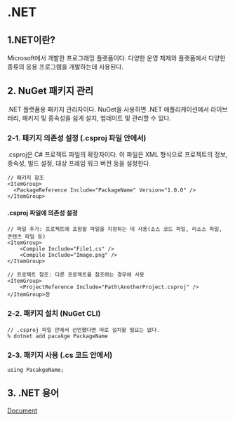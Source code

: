 # .NET

## 1.NET이란?
Microsoft에서 개발한 프로그래밍 플랫폼이다. 다양한 운영 체제와 플랫폼에서 다양한 종류의 응용 프로그램을 개발하는데 사용된다.

## 2. NuGet 패키지 관리
.NET 플랫폼용 패키지 관리자이다. NuGet을 사용하면 .NET 애플리케이션에서 라이브러리, 패키지 및 종속성을 쉽게 설치, 업데이트 및 관리할 수 있다.

### 2-1. 패키지 의존성 설정 (.csproj 파일 안에서)
.csproj은 C# 프로젝트 파일의 확장자이다. 이 파일은 XML 형식으로 프로젝트의 정보, 종속성, 빌드 설정, 대상 프레임 워크 버전 등을 설정한다.

    // 패키지 참조
    <ItemGroup>
      <PackageReference Include="PackageName" Version="1.0.0" />
    </ItemGroup>

#### .csproj 파일에 의존성 설정

    // 파일 추가: 프로젝트에 포함할 파일을 지정하는 데 사용(소스 코드 파일, 리소스 파일, 콘텐츠 파일 등)
    <ItemGroup>
        <Compile Include="File1.cs" />
        <Compile Include="Image.png" />
    </ItemGroup>

    // 프로젝트 참조: 다른 프로젝트를 참조하는 경우에 사용
    <ItemGroup>
        <ProjectReference Include="Path\AnotherProject.csproj" />
    </ItemGroup>정

### 2-2. 패키지 설치 (NuGet CLI)
    // .csproj 파일 안에서 선언했다면 따로 설치할 필요는 없다.
    % dotnet add pacakge PackageName

### 2-3. 패키지 사용 (.cs 코드 안에서)
    using PacakgeName;

## 3. .NET 용어
[Document](https://learn.microsoft.com/ko-kr/dotnet/standard/glossary)